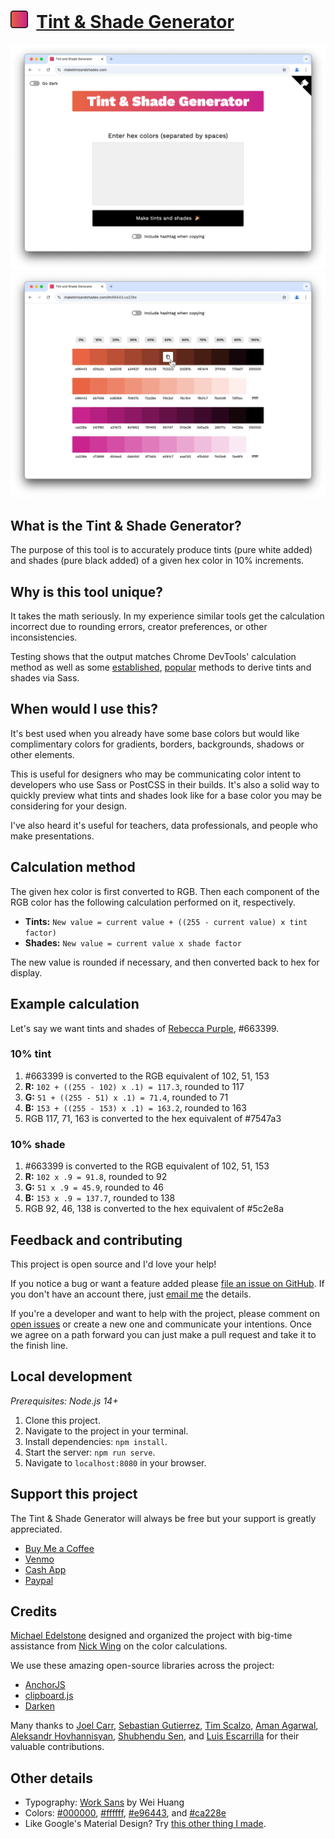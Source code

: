 # [<img src="assets/icon.svg" width="28px" />](https://maketintsandshades.com) &nbsp;[Tint & Shade Generator](https://maketintsandshades.com)

<a href="https://maketintsandshades.com">
 <picture>
   <source media="(prefers-color-scheme: dark)" srcset="assets/home-dark.png" />
   <source media="(prefers-color-scheme: light)" srcset="assets/home-light.png" />
   <img alt="Screenshot of app home page" src="images/home-light.png" />
 </picture>
</a>

<a href="https://maketintsandshades.com">
 <picture>
   <source media="(prefers-color-scheme: dark)" srcset="assets/colors-dark.png" />
   <source media="(prefers-color-scheme: light)" srcset="assets/colors-light.png" />
   <img alt="Screenshot of app home page" src="images/colors-light.png" />
 </picture>
</a>

## What is the Tint & Shade Generator?
The purpose of this tool is to accurately produce tints (pure white added) and shades (pure black added) of a given hex color in 10% increments.

## Why is this tool unique?
It takes the math seriously. In my experience similar tools get the calculation incorrect due to rounding errors, creator preferences, or other inconsistencies.

Testing shows that the output matches Chrome DevTools' calculation method as well as some [established](https://css-tricks.com/snippets/sass/tint-shade-functions), [popular](https://sindresorhus.com/sass-extras/#color-function-tint) methods to derive tints and shades via Sass.


## When would I use this?
It's best used when you already have some base colors but would like complimentary colors for gradients, borders, backgrounds, shadows or other elements.

This is useful for designers who may be communicating color intent to developers who use Sass or PostCSS in their builds. It's also a solid way to quickly preview what tints and shades look like for a base color you may be considering for your design.

I've also heard it's useful for teachers, data professionals, and people who make presentations.

## Calculation method
The given hex color is first converted to RGB. Then each component of the RGB color has the following calculation performed on it, respectively.

- **Tints:** `New value = current value + ((255 - current value) x tint factor)`
- **Shades:** `New value = current value x shade factor`

The new value is rounded if necessary, and then converted back to hex for display.

## Example calculation
Let's say we want tints and shades of [Rebecca Purple](https://meyerweb.com/eric/thoughts/2014/06/19/rebeccapurple/), #663399.

### 10% tint
1. #663399 is converted to the RGB equivalent of 102, 51, 153
1. **R:** `102 + ((255 - 102) x .1) = 117.3`, rounded to 117
1. **G:** `51 + ((255 - 51) x .1) = 71.4`, rounded to 71
1. **B:** `153 + ((255 - 153) x .1) = 163.2`, rounded to 163
1. RGB 117, 71, 163 is converted to the hex equivalent of #7547a3

### 10% shade
1. #663399 is converted to the RGB equivalent of 102, 51, 153
1. **R:** `102 x .9 = 91.8`, rounded to 92
1. **G:** `51 x .9 = 45.9`, rounded to 46
1. **B:** `153 x .9 = 137.7`, rounded to 138
1. RGB 92, 46, 138 is converted to the hex equivalent of #5c2e8a

## Feedback and contributing
This project is open source and I'd love your help!

If you notice a bug or want a feature added please [file an issue on GitHub](https://github.com/edelstone/tints-and-shades/issues/new). If you don't have an account there, just [email me](mailto:contact@maketintsandshades.com) the details.

If you're a developer and want to help with the project, please comment on [open issues](https://github.com/edelstone/tints-and-shades/issues) or create a new one and communicate your intentions. Once we agree on a path forward you can just make a pull request and take it to the finish line.

## Local development

*Prerequisites: Node.js 14+*

1. Clone this project.
1. Navigate to the project in your terminal.
1. Install dependencies: `npm install`.
1. Start the server: `npm run serve`.
1. Navigate to `localhost:8080` in your browser.

## Support this project
The Tint & Shade Generator will always be free but your support is greatly appreciated.

- [Buy Me a Coffee](https://www.buymeacoffee.com/edelstone)
- [Venmo](https://venmo.com/michaeledelstone)
- [Cash App](https://cash.app/$edelstone)
- [Paypal](https://www.paypal.me/edelstone)

## Credits
[Michael Edelstone](https://michaeledelstone.com) designed and organized the project with big-time assistance from [Nick Wing](https://github.com/wickning1) on the color calculations.

We use these amazing open-source libraries across the project:

- [AnchorJS](https://github.com/bryanbraun/anchorjs)
- [clipboard.js](https://github.com/zenorocha/clipboard.js)
- [Darken](https://github.com/ColinEspinas/darken)

Many thanks to [Joel Carr](https://github.com/joelcarr), [Sebastian Gutierrez](https://github.com/pepas24), [Tim Scalzo](https://github.com/TJScalzo), [Aman Agarwal](https://github.com/AmanAgarwal041), [Aleksandr Hovhannisyan](https://github.com/AleksandrHovhannisyan), [Shubhendu Sen](https://github.com/Sen-442b), and [Luis Escarrilla](https://github.com/latesc) for their valuable contributions.

## Other details
- Typography: [Work Sans](https://weiweihuanghuang.github.io/Work-Sans/) by Wei Huang</li>
- Colors: [#000000](https://maketintsandshades.com/#000000), [#ffffff](https://maketintsandshades.com/#ffffff), [#e96443](https://maketintsandshades.com/#e96443), and [#ca228e](https://maketintsandshades.com/#ca228e)
- Like Google's Material Design? Try [this other thing I made](https://materialpalettes.com).
